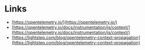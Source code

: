 
# Links  

- [https://opentelemetry.io/](https://opentelemetry.io/)  
- [https://opentelemetry.io/docs/instrumentation/js/context/](https://opentelemetry.io/docs/instrumentation/js/context/)  
- [https://lightstep.com/blog/opentelemetry-context-propagation](https://lightstep.com/blog/opentelemetry-context-propagation)  



